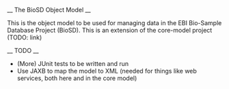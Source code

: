   __ The BioSD Object Model __ 

This is the object model to be used for managing data in the EBI Bio-Sample Database Project (BioSD). This is an 
extension of the core-model project (TODO: link) 

  __ TODO __ 

* (More) JUnit tests to be written and run
* Use JAXB to map the model to XML (needed for things like web services, both here and in the core model)

  
